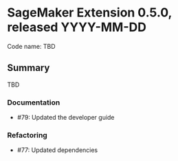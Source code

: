 # SageMaker Extension 0.5.0, released YYYY-MM-DD

Code name: TBD

## Summary

TBD


  
### Documentation

  - #79: Updated the developer guide
  
### Refactoring

  - #77: Updated dependencies 
  